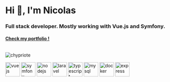<h1>Hi 👋, I'm Nicolas</h1>
<h3>Full stack developer. Mostly working with Vue.js and Symfony.</h3>

<h4><a href="https://nicolastem.fr">Check my portfolio !</a></h4>


<br/>
<img src="https://github-readme-stats.vercel.app/api?username=chypriote&show_icons=true&theme=dracula&count_private=true&" alt="chypriote" />
<br/>

<img src="https://devicons.github.io/devicon/devicon.git/icons/vuejs/vuejs-original.svg" alt="vuejs" title="vuejs" width="45" height="45"/> <img src="https://devicons.github.io/devicon/devicon.git/icons/symfony/symfony-original.svg" alt="symfony" title="symfony" width="45" height="45"/> <img src="https://devicons.github.io/devicon/devicon.git/icons/nodejs/nodejs-original.svg" alt="nodejs" title="nodejs" width="45" height="45"/> <img src="https://devicons.github.io/devicon/devicon.git/icons/laravel/laravel-plain.svg" alt="laravel" title="laravel" width="45" height="45"/> <img src="https://devicons.github.io/devicon/devicon.git/icons/typescript/typescript-original.svg" alt="typescript" title="typescript" width="45" height="45"/> <img src="https://devicons.github.io/devicon/devicon.git/icons/mysql/mysql-original.svg" alt="mysql" title="mysql" width="45" height="45"/> <img src="https://devicons.github.io/devicon/devicon.git/icons/docker/docker-original.svg" alt="docker" title="docker" width="45" height="45"/> <img src="https://devicons.github.io/devicon/devicon.git/icons/express/express-original.svg" alt="express" title="express" width="45" height="45"/>
